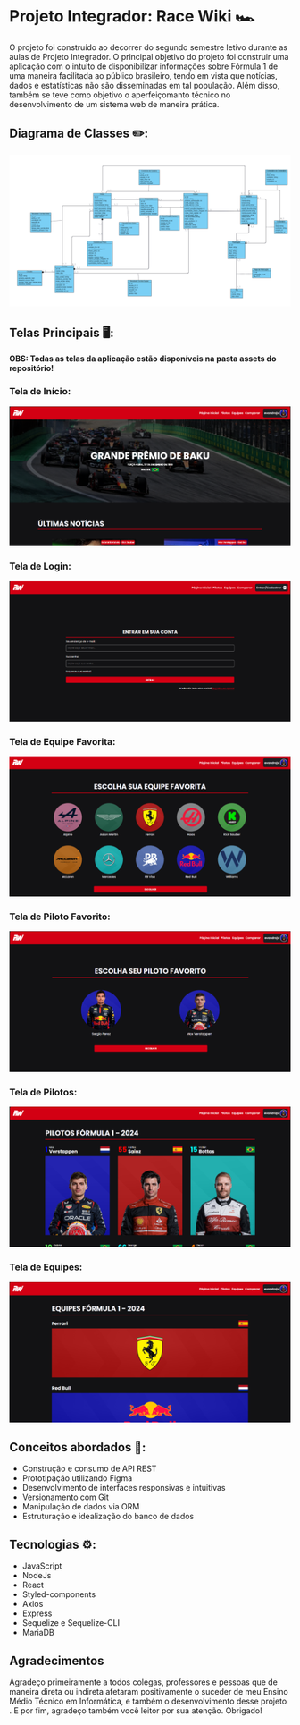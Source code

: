 # Projeto Integrador: Race Wiki 🏎️

O projeto foi construído ao decorrer do segundo semestre letivo durante as aulas de Projeto Integrador. O principal objetivo do projeto foi construir uma aplicação com o intuito de disponibilizar informações sobre Fórmula 1 de uma maneira facilitada ao público brasileiro, tendo em vista que notícias, dados e estatísticas não são disseminadas em tal população. Além disso, também se teve como objetivo o aperfeiçomanto técnico no desenvolvimento de um sistema web de maneira prática.  
  
## Diagrama de Classes ✏️:
![Modelo conceitual](https://github.com/GustavoBiava/race-wiki-tcc/blob/main/assets/diagrama-de-classes.png)

## Telas Principais 🖥️:

**OBS: Todas as telas da aplicação estão disponíveis na pasta assets do repositório!**

### Tela de Início:
![Tela de início](https://github.com/GustavoBiava/race-wiki-tcc/blob/main/assets/tela-inicial-1.png)

### Tela de Login:
![Tela de login](https://github.com/GustavoBiava/race-wiki-tcc/blob/main/assets/tela-login.png)

### Tela de Equipe Favorita:
![Tela de equipe favorita](https://github.com/GustavoBiava/race-wiki-tcc/blob/main/assets/tela-equipe-favorita.png)

### Tela de Piloto Favorito:
![Tela de piloto favorito](https://github.com/GustavoBiava/race-wiki-tcc/blob/main/assets/tela-piloto-favorito.png)

### Tela de Pilotos:
![Tela de pilotos](https://github.com/GustavoBiava/race-wiki-tcc/blob/main/assets/tela-pilotos.png)

### Tela de Equipes:
![Tela de equipes](https://github.com/GustavoBiava/race-wiki-tcc/blob/main/assets/tela-equipe.png)

## Conceitos abordados 📖:
- Construção e consumo de API REST
- Prototipação utilizando Figma
- Desenvolvimento de interfaces responsivas e intuitivas
- Versionamento com Git
- Manipulação de dados via ORM
- Estruturação e idealização do banco de dados

## Tecnologias ⚙️:
- JavaScript
- NodeJs
- React
- Styled-components
- Axios
- Express
- Sequelize e Sequelize-CLI
- MariaDB

## Agradecimentos
Agradeço primeiramente a todos colegas, professores e pessoas que de maneira direta ou indireta afetaram positivamente o suceder de meu Ensino Médio Técnico em Informática, e também o desenvolvimento desse projeto . E por fim, agradeço também você leitor por sua atenção. Obrigado!
